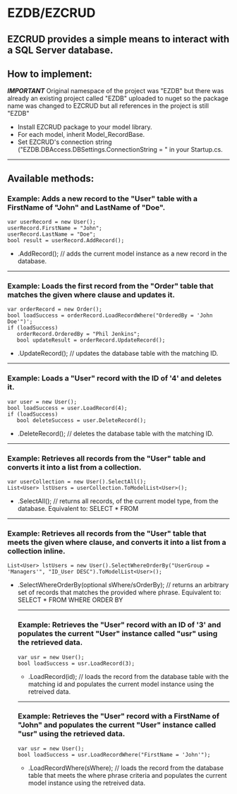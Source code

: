 # EZDB/EZCRUD

EZCRUD provides a simple means to interact with a SQL Server database. 
----------------------------------------------------------------------------------------------------------------------------------------------------------------------
## How to implement:

***IMPORTANT*** Original namespace of the project was "EZDB" but there was already an existing project called "EZDB" uploaded to nuget so the package name was changed to EZCRUD but all references in the project is still "EZDB"

- Install EZCRUD package to your model library.
- For each model, inherit Model_RecordBase.
- Set EZCRUD's connection string ("EZDB.DBAccess.DBSettings.ConnectionString = <yourConnectionString>" in your Startup.cs.


---------------------------------------------------------------------------------------------------------------------------------------------------------------------------
## Available methods:

### Example:  Adds a new record to the "User" table with a FirstName of "John" and LastName of "Doe".

    var userRecord = new User();
    userRecord.FirstName = "John";
    userRecord.LastName = "Doe";
    bool result = userRecord.AddRecord();

- <yourModel>.AddRecord(); // adds the current model instance as a new record in the database.





---------------------------------------------------------------------------------------------------------------------------------------------------------------------------

### Example:  Loads the first record from the "Order" table that matches the given where clause and updates it.

    var orderRecord = new Order();
    bool loadSuccess = orderRecord.LoadRecordWhere("OrderedBy = 'John Doe'")';
    if (loadSuccess)
       orderRecord.OrderedBy = "Phil Jenkins";
       bool updateResult = orderRecord.UpdateRecord();

- <yourModel>.UpdateRecord(); // updates the database table with the matching ID.





---------------------------------------------------------------------------------------------------------------------------------------------------------------------------

### Example: Loads a "User" record with the ID of '4' and deletes it.
    var user = new User();
    bool loadSuccess = user.LoadRecord(4);
    if (loadSuccess)
       bool deleteSuccess = user.DeleteRecord();

- <yourModel>.DeleteRecord(); // deletes the database table with the matching ID.





---------------------------------------------------------------------------------------------------------------------------------------------------------------------------


### Example: Retrieves all records from the "User" table and converts it into a list from a collection.

    var userCollection = new User().SelectAll();
    List<User> lstUsers = userCollection.ToModelList<User>();

- <yourModel>.SelectAll(); // returns all records, of the current model type, from the database.
Equivalent to: SELECT * FROM <yourModelType>



---------------------------------------------------------------------------------------------------------------------------------------------------------------------------


### Example: Retrieves all records from the "User" table that meets the given where clause, and converts it into a list from a collection inline.

    List<User> lstUsers = new User().SelectWhereOrderBy("UserGroup = 'Managers'", "ID_User DESC").ToModelList<User>();

- <yourModel>.SelectWhereOrderBy(optional sWhere/sOrderBy); // returns an arbitrary set of records that matches the provided where phrase.
Equivalent to: SELECT * FROM <Table> WHERE <sWhere> ORDER BY <sOrderBy>



---------------------------------------------------------------------------------------------------------------------------------------------------------------------------


### Example: Retrieves the "User" record with an ID of '3' and populates the current "User" instance called "usr" using the retrieved data.

    var usr = new User();
    bool loadSuccess = usr.LoadRecord(3);

- <yourModel>.LoadRecord(id); // loads the record from the database table with the matching id and populates the
current model instance using the retreived data.



---------------------------------------------------------------------------------------------------------------------------------------------------------------------------


### Example: Retrieves the "User" record with a FirstName of "John" and populates the current "User" instance called "usr" using the retrieved data.

    var usr = new User();
    bool loadSuccess = usr.LoadRecordWhere("FirstName = 'John'");

- <yourModel>.LoadRecordWhere(sWhere); // loads the record from the database table that meets the where phrase criteria and populates the current model instance using the retreived data.



